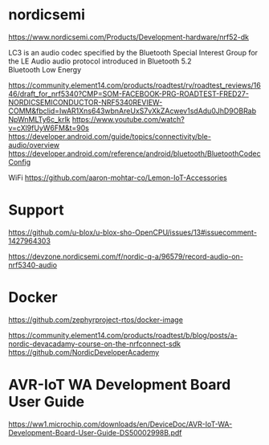 # nordicsemi
https://www.nordicsemi.com/Products/Development-hardware/nrf52-dk

LC3 is an audio codec specified by the Bluetooth Special Interest Group for the LE Audio audio protocol introduced in Bluetooth 5.2  
Bluetooth Low Energy 

https://community.element14.com/products/roadtest/rv/roadtest_reviews/1646/draft_for_nrf5340?CMP=SOM-FACEBOOK-PRG-ROADTEST-FRED27-NORDICSEMICONDUCTOR-NRF5340REVIEW-COMM&fbclid=IwAR1Xns643wbnAreUxS7vXkZAcwev1sdAdu0JhD9OBRabNpWnMLTy6c_krlk
https://www.youtube.com/watch?v=cXl9fUyW6FM&t=90s
https://developer.android.com/guide/topics/connectivity/ble-audio/overview
https://developer.android.com/reference/android/bluetooth/BluetoothCodecConfig


WiFi
https://github.com/aaron-mohtar-co/Lemon-IoT-Accessories 
# Support 
https://github.com/u-blox/u-blox-sho-OpenCPU/issues/13#issuecomment-1427964303

https://devzone.nordicsemi.com/f/nordic-q-a/96579/record-audio-on-nrf5340-audio 

# Docker 
https://github.com/zephyrproject-rtos/docker-image


https://community.element14.com/products/roadtest/b/blog/posts/a-nordic-devacadamy-course-on-the-nrfconnect-sdk
https://github.com/NordicDeveloperAcademy


# AVR-IoT WA Development Board User Guide
 https://ww1.microchip.com/downloads/en/DeviceDoc/AVR-IoT-WA-Development-Board-User-Guide-DS50002998B.pdf
